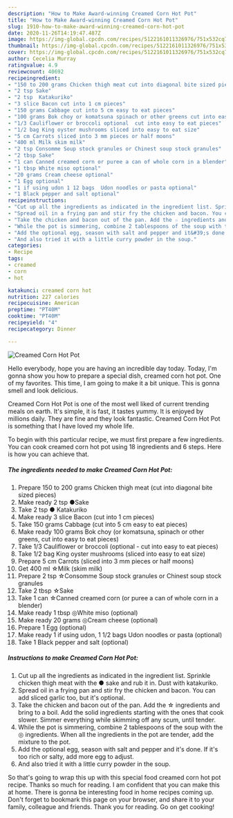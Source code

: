 ```yaml
---
description: "How to Make Award-winning Creamed Corn Hot Pot"
title: "How to Make Award-winning Creamed Corn Hot Pot"
slug: 1910-how-to-make-award-winning-creamed-corn-hot-pot
date: 2020-11-26T14:19:47.487Z
image: https://img-global.cpcdn.com/recipes/5122161011326976/751x532cq70/creamed-corn-hot-pot-recipe-main-photo.jpg
thumbnail: https://img-global.cpcdn.com/recipes/5122161011326976/751x532cq70/creamed-corn-hot-pot-recipe-main-photo.jpg
cover: https://img-global.cpcdn.com/recipes/5122161011326976/751x532cq70/creamed-corn-hot-pot-recipe-main-photo.jpg
author: Cecelia Murray
ratingvalue: 4.9
reviewcount: 40692
recipeingredient:
- "150 to 200 grams Chicken thigh meat cut into diagonal bite sized pieces"
- "2 tsp Sake"
- "2 tsp  Katakuriko"
- "3 slice Bacon cut into 1 cm pieces"
- "150 grams Cabbage cut into 5 cm easy to eat pieces"
- "100 grams Bok choy or komatsuna spinach or other greens cut into easy to eat pieces"
- "1/3 Cauliflower or broccoli optional  cut into easy to eat pieces"
- "1/2 bag King oyster mushrooms sliced into easy to eat size"
- "5 cm Carrots sliced into 3 mm pieces or half moons"
- "400 ml Milk skim milk"
- "2 tsp Consomme Soup stock granules or Chinest soup stock granules"
- "2 tbsp Sake"
- "1 can Canned creamed corn or puree a can of whole corn in a blender"
- "1 tbsp White miso optional"
- "20 grams Cream cheese optional"
- "1 Egg optional"
- "1 if using udon 1 12 bags  Udon noodles or pasta optional"
- "1 Black pepper and salt optional"
recipeinstructions:
- "Cut up all the ingredients as indicated in the ingredient list. Sprinkle chicken thigh meat with the ● sake and rub it in. Dust with katakuriko."
- "Spread oil in a frying pan and stir fry the chicken and bacon. You can add sliced garlic too, but it&#39;s optional."
- "Take the chicken and bacon out of the pan. Add the ☆ ingredients and bring to a boil. Add the solid ingredients starting with the ones that cook slower. Simmer everything while skimming off any scum, until tender."
- "While the pot is simmering, combine 2 tablespoons of the soup with the ◎ ingredients. When all the ingredients in the pot are tender, add the mixture to the pot."
- "Add the optional egg, season with salt and pepper and it&#39;s done. If it&#39;s too rich or salty, add more egg to adjust."
- "And also tried it with a little curry powder in the soup."
categories:
- Recipe
tags:
- creamed
- corn
- hot

katakunci: creamed corn hot 
nutrition: 227 calories
recipecuisine: American
preptime: "PT40M"
cooktime: "PT40M"
recipeyield: "4"
recipecategory: Dinner

---
```



![Creamed Corn Hot Pot](https://img-global.cpcdn.com/recipes/5122161011326976/751x532cq70/creamed-corn-hot-pot-recipe-main-photo.jpg)

Hello everybody, hope you are having an incredible day today. Today, I'm gonna show you how to prepare a special dish, creamed corn hot pot. One of my favorites. This time, I am going to make it a bit unique. This is gonna smell and look delicious.

Creamed Corn Hot Pot is one of the most well liked of current trending meals on earth. It's simple, it is fast, it tastes yummy. It is enjoyed by millions daily. They are fine and they look fantastic. Creamed Corn Hot Pot is something that I have loved my whole life.




To begin with this particular recipe, we must first prepare a few ingredients. You can cook creamed corn hot pot using 18 ingredients and 6 steps. Here is how you can achieve that.

<!--inarticleads1-->

##### The ingredients needed to make Creamed Corn Hot Pot:

1. Prepare 150 to 200 grams Chicken thigh meat (cut into diagonal bite sized pieces)
1. Make ready 2 tsp ●Sake
1. Take 2 tsp ● Katakuriko
1. Make ready 3 slice Bacon (cut into 1 cm pieces)
1. Take 150 grams Cabbage (cut into 5 cm easy to eat pieces)
1. Make ready 100 grams Bok choy (or komatsuna, spinach or other greens, cut into easy to eat pieces)
1. Take 1/3 Cauliflower or broccoli (optional - cut into easy to eat pieces)
1. Take 1/2 bag King oyster mushrooms (sliced into easy to eat size)
1. Prepare 5 cm Carrots (sliced into 3 mm pieces or half moons)
1. Get 400 ml ☆Milk (skim milk)
1. Prepare 2 tsp ☆Consomme Soup stock granules or Chinest soup stock granules
1. Take 2 tbsp ☆Sake
1. Take 1 can ☆Canned creamed corn (or puree a can of whole corn in a blender)
1. Make ready 1 tbsp ◎White miso (optional)
1. Make ready 20 grams ◎Cream cheese (optional)
1. Prepare 1 Egg (optional)
1. Make ready 1 if using udon, 1 1/2 bags  Udon noodles or pasta (optional)
1. Take 1 Black pepper and salt (optional)




<!--inarticleads2-->

##### Instructions to make Creamed Corn Hot Pot:

1. Cut up all the ingredients as indicated in the ingredient list. Sprinkle chicken thigh meat with the ● sake and rub it in. Dust with katakuriko.
1. Spread oil in a frying pan and stir fry the chicken and bacon. You can add sliced garlic too, but it&#39;s optional.
1. Take the chicken and bacon out of the pan. Add the ☆ ingredients and bring to a boil. Add the solid ingredients starting with the ones that cook slower. Simmer everything while skimming off any scum, until tender.
1. While the pot is simmering, combine 2 tablespoons of the soup with the ◎ ingredients. When all the ingredients in the pot are tender, add the mixture to the pot.
1. Add the optional egg, season with salt and pepper and it&#39;s done. If it&#39;s too rich or salty, add more egg to adjust.
1. And also tried it with a little curry powder in the soup.




So that's going to wrap this up with this special food creamed corn hot pot recipe. Thanks so much for reading. I am confident that you can make this at home. There is gonna be interesting food in home recipes coming up. Don't forget to bookmark this page on your browser, and share it to your family, colleague and friends. Thank you for reading. Go on get cooking!
